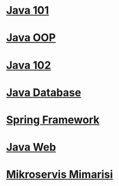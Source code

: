 # [Java 101](java-101/)

# [Java OOP](java-oop/)

# [Java 102](java-102/)

# [Java Database](java-db/)

# [Spring Framework](spring-framework/)

# [Java Web](java-web/)

# [Mikroservis Mimarisi](mikroservis-mimarisi/)
